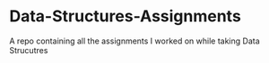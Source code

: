 # Data-Structures-Assignments
A repo containing all the assignments I worked on while taking Data Strucutres
